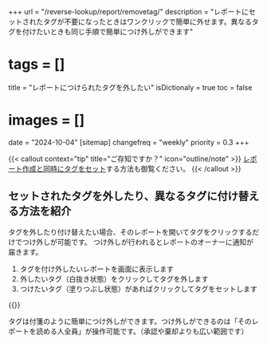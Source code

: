 +++
url = "/reverse-lookup/report/removetag/"
description = "レポートにセットされたタグが不要になったときはワンクリックで簡単に外せます。異なるタグを付けたいときも同じ手順で簡単につけ外しができます"
# tags = []
title = "レポートにつけられたタグを外したい"
isDictionaly = true
toc = false
# images = []
date = "2024-10-04"
[sitemap]
  changefreq = "weekly"
  priority = 0.3
+++

{{< callout context="tip" title="ご存知ですか？" icon="outline/note" >}}
[レポート作成と同時にタグをセット](function/settag/)する方法も御覧ください。
{{< /callout >}}

## セットされたタグを外したり、異なるタグに付け替える方法を紹介

タグを外したり付け替えたい場合、そのレポートを開いてタグをクリックするだけでつけ外しが可能です。
つけ外しが行われるとレポートのオーナーに通知が届きます。

1. タグを付け外したいレポートを画面に表示します
2. 外したいタグ（白抜き状態）をクリックしてタグを外します
3. つけたいタグ（塗りつぶし状態）があればクリックしてタグをセットします

{{<iTablet filename="removeTag" msg="タグの付け外しをクリックするとつけ外しができるよ" alice="pc">}}

タグは付箋のように簡単につけ外しができます。つけ外しができるのは「そのレポートを読める人全員」が操作可能です。（承認や棄却よりも広い範囲です）
